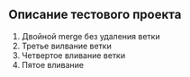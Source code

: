 ## Описание тестового проекта

1. Двойной merge без удаления ветки
2. Третье вилвание ветки
3. Четвертое вливание ветки
4. Пятое вливание